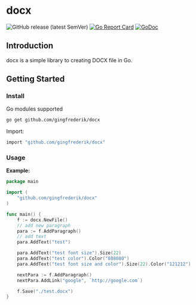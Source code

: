 # docx
![GitHub release (latest SemVer)](https://img.shields.io/github/v/release/gingfrederik/docx?sort=semver)
[![Go Report Card](https://goreportcard.com/badge/github.com/gingfrederik/docx)](https://goreportcard.com/report/github.com/gingfrederik/docx)
[![GoDoc](https://pkg.go.dev/badge/github.com/gingfrederik/docx?status.svg)](https://pkg.go.dev/github.com/gingfrederik/docx?tab=doc)
## Introduction
docx is a simple library to creating DOCX file in Go.

## Getting Started
### Install
Go modules supported
```sh
go get github.com/gingfrederik/docx
```
Import:
```sh
import "github.com/gingfrederik/docx"
```

### Usage
**Example:**
```go
package main

import (
	"github.com/gingfrederik/docx"
)

func main() {
	f := docx.NewFile()
	// add new paragraph
	para := f.AddParagraph()
	// add text
	para.AddText("test")

	para.AddText("test font size").Size(22)
	para.AddText("test color").Color("808080")
	para.AddText("test font size and color").Size(22).Color("121212")

	nextPara := f.AddParagraph()
	nextPara.AddLink("google", `http://google.com`)

	f.Save("./test.docx")
}

```
